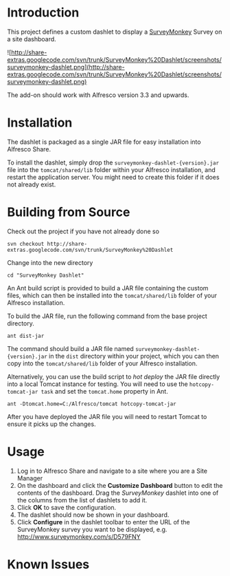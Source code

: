 # Introduction #

This project defines a custom dashlet to display a [SurveyMonkey](http://www.surveymonkey.com/) Survey on a site dashboard.

![http://share-extras.googlecode.com/svn/trunk/SurveyMonkey%20Dashlet/screenshots/surveymonkey-dashlet.png](http://share-extras.googlecode.com/svn/trunk/SurveyMonkey%20Dashlet/screenshots/surveymonkey-dashlet.png)

The add-on should work with Alfresco version 3.3 and upwards.

# Installation #

The dashlet is packaged as a single JAR file for easy installation into Alfresco Share.

To install the dashlet, simply drop the `surveymonkey-dashlet-{version}.jar` file into the `tomcat/shared/lib` folder within your Alfresco installation, and restart the application server. You might need to create this folder if it does not already exist.

# Building from Source #

Check out the project if you have not already done so

```
svn checkout http://share-extras.googlecode.com/svn/trunk/SurveyMonkey%20Dashlet
```

Change into the new directory

```
cd "SurveyMonkey Dashlet"
```

An Ant build script is provided to build a JAR file containing the custom files, which can then be installed into the `tomcat/shared/lib` folder of your Alfresco installation.

To build the JAR file, run the following command from the base project directory.

```
ant dist-jar
```

The command should build a JAR file named `surveymonkey-dashlet-{version}.jar` in the `dist` directory within your project, which you can then copy into the `tomcat/shared/lib` folder of your Alfresco installation.

Alternatively, you can use the build script to _hot deploy_ the JAR file directly into a local Tomcat instance for testing. You will need to use the `hotcopy-tomcat-jar task` and set the `tomcat.home`
property in Ant.

```
ant -Dtomcat.home=C:/Alfresco/tomcat hotcopy-tomcat-jar
```

After you have deployed the JAR file you will need to restart Tomcat to ensure it picks up the changes.

# Usage #

  1. Log in to Alfresco Share and navigate to a site where you are a Site Manager
  1. On the dashboard and click the **Customize Dashboard** button to edit the contents of the dashboard. Drag the _SurveyMonkey_ dashlet into one of the columns from the list of dashlets to add it.
  1. Click **OK** to save the configuration.
  1. The dashlet should now be shown in your dashboard.
  1. Click **Configure** in the dashlet toolbar to enter the URL of the SurveyMonkey survey you want to be displayed, e.g. http://www.surveymonkey.com/s/D579FNY

# Known Issues #